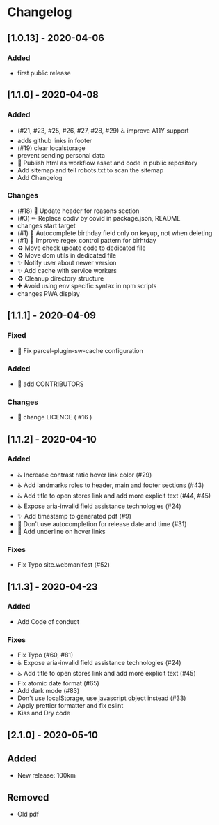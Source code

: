 # Changelog

## [1.0.13] - 2020-04-06
### Added
- first public release
## [1.1.0] - 2020-04-08
### Added
- (#21, #23, #25, #26, #27, #28, #29) :wheelchair: improve A11Y support
- adds github links in footer
- (#19) clear localstorage
- prevent sending personal data
- 💚 Publish html as workflow asset and code in public repository
- Add sitemap and tell robots.txt to scan the sitemap
- Add Changelog
### Changes
- (#18) 📝 Update header for reasons section
- (#3) ✏ Replace codiv by covid in package.json, README
- changes start target
- (#1) 🐛 Autocomplete birthday field only on keyup, not when deleting
- (#1) 🎨 Improve regex control pattern for birhtday
- :recycle: Move check update code to dedicated file
- :recycle: Move dom utils in dedicated file
- :sparkles: Notify user about newer version
- :sparkles: Add cache with service workers
- :recycle: Cleanup directory structure
- :heavy_plus_sign: Avoid using env specific syntax in npm scripts
- changes PWA display
## [1.1.1] - 2020-04-09
### Fixed
- :wrench: Fix parcel-plugin-sw-cache configuration
### Added
- :pencil: add CONTRIBUTORS
### Changes
- :pencil: change LICENCE ( #16 )
## [1.1.2] - 2020-04-10
### Added
- ♿ Increase contrast ratio hover link color (#29)
- ♿ Add landmarks roles to header, main and footer sections (#43)
- ♿ Add title to open stores link and add more explicit text (#44, #45)
- ♿ Expose aria-invalid field assistance technologies (#24)
- ✨ Add timestamp to generated pdf (#9)
- 💄 Don't use autocompletion for release date and time (#31)
- 💄 Add underline on hover links
### Fixes
- Fix Typo site.webmanifest (#52)
## [1.1.3] - 2020-04-23
### Added
- Add Code of conduct
### Fixes
- Fix Typo (#60, #81)
- ♿ Expose aria-invalid field assistance technologies (#24)
- ♿ Add title to open stores link and add more explicit text (#45)
- Fix atomic date format (#65)
- Add dark mode (#83)
- Don't use localStorage, use javascript object instead (#33)
- Apply prettier formatter and fix eslint
- Kiss and Dry code
## [2.1.0] - 2020-05-10
## Added
- New release: 100km
## Removed
- Old pdf
